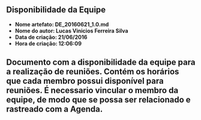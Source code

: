 ﻿Disponibilidade da Equipe
-----
* **Nome artefato: DE_20160621_1.0.md**
* **Nome do autor: Lucas Vinicios Ferreira Silva**
* **Data de criação: 21/06/2016**
* **Hora de criação: 12:06:09**

Documento com a disponibilidade da equipe para a realização de reuniões. 
Contém os horários que cada membro possui disponível para reuniões. 
É necessario vincular o membro da equipe, de modo que se possa ser 
relacionado e rastreado com a Agenda.
---
